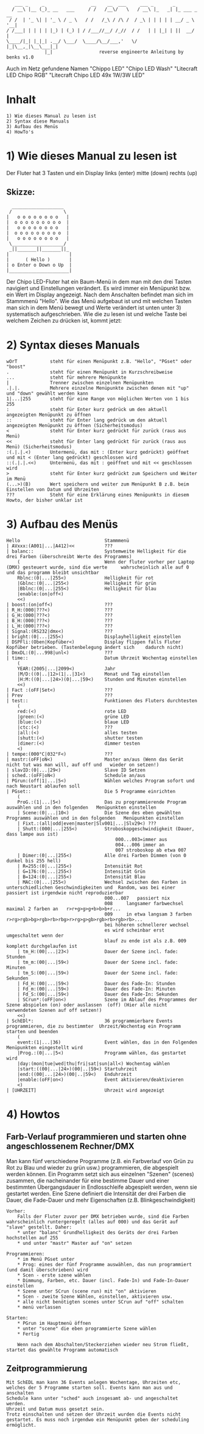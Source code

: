 	   ___ _     _                 __    __  ___     ___ _       _            
	  / __\ |__ (_)_ __   ___     / /   /__\/   \   / __\ |_   _| |_ ___ _ __ 
	 / /  | '_ \| | '_ \ / _ \   / /   /_\ / /\ /  / _\ | | | | | __/ _ \ '__|
	/ /___| | | | | |_) | (_) | / /___//__/ /_//  / /   | | |_| | ||  __/ |   
	\____/|_| |_|_| .__/ \___/  \____/\__/___,'   \/    |_|\__,_|\__\___|_|   
	              |_|                 reverse engineerte Anleitung by benks v1.0
              
Auch im Netz gefundene Namen "Chippo LED" "Chipo LED Wash" "Litecraft LED Chipo RGB" "Litecraft Chipo LED 49x 1W/3W LED"
 
 

# Inhalt
	1) Wie dieses Manual zu lesen ist
	2) Syntax diese Manuals
	3) Aufbau des Menüs
	4) HowTo's


# 1) Wie dieses Manual zu lesen ist
Der Fluter hat 3 Tasten und ein Display
	links (enter)
	mitte (down)
	rechts (up)

## Skizze:
	  ___________________                                                                        
	 /                   \
	|   o o o o o o o o   |
	|  o o o o o o o o o  |
	|   o o o o o o o o   |
	|  o o o o o o o o o  |
	|   o o o o o o o o   |
	 \___________________/
	 _||_______||_______||_
	|                      |
	|      ( Hello )       |
	| o Enter o Down o Up  |
	|______________________|
	

Der Chipo LED-Fluter hat ein Baum-Menü in dem man mit den drei Tasten navigiert und Einstellungen verändert. Es wird immer ein Menüpunkt bzw. ein Wert im Display angezeigt.
Nach dem Anschalten befindet man sich im Stammmenü "Hello".
Wie das Menü aufgebaut ist und mit welchen Tasten man sich in dem Menü bewegt und Werte verändert ist unten unter 3) systematisch aufgeschrieben.
Wie die zu lesen ist und welche Taste bei welchem Zeichen zu drücken ist, kommt jetzt:

# 2) Syntax dieses Manuals

	wOrT 			steht für einen Menüpunkt z.B. "Hello", "PGset" oder "boost"
	. 				steht für einen Menüpunkt in Kurzschreibweise
	...				steht für mehrere Menüpunkte
	|				Trenner zwischen einzelnen Menüpunkten
	.|.|. 			Mehrere einzelne Menüpunkte zwischen denen mit "up" und "down" gewählt werden kann
	1|...|255		steht für eine Range von möglichen Werten von 1 bis 255
	:				steht für Enter kurz gedrück um den aktuell angezeigten Menüpunkt zu öffnen
	::				steht für Enter lang gedrück um den aktuell angezeigten Menüpunkt zu öffnen (Sicherheitsmodus)
	<				steht für Enter kurz gedrückt für zurück (raus aus Menü)
	<<				steht für Enter lang gedrückt für zurück (raus aus Menü) (Sicherheitsmodus)
	:(.|.|.<)		Untermenü, das mit : (Enter kurz gedrückt) geöffnet und mit < (Enter lang gedrückt) geschlossen wird
	::(.|.|.<<)		Untermenü, das mit : geöffnet und mit << geschlossen wird
	>				steht für Enter kurz gedrückt zum Speichern und Weiter im Menü
	(...>)(B)		Wert speichern und weiter zum Menüpunkt B z.B. beim Einstellen von Datum und Uhrzeiten
	???				Steht für eine Erklärung eines Menüpunkts in diesem Howto, der bisher unklar ist


# 3) Aufbau des Menüs 
  	Hello								Stammmenü
	| AVxxx:(A001|...|A412)<<			???
	| balanc::							Systemweite Helligkeit für die drei Farben (überschreibt Werte des Programms)
		(								Wenn der fluter vorher per Laptop (DMX) gesteuert wurde, sind die werte 	wahrscheinlich alle auf 0 und das programm bleibt unsichtbar
	 	Rblnc:(0|...|255<)				Helligkeit für rot
		|Gblnc:(0|...|255<)				Helligkeit für grün
		|Bblnc:(0|...|255<)				Helligkeit für blau
		|enable:(on|off<)
		<<)
	| boost:(on|off<)					???
	| R_H:(000|???<)					???
	| G_H:(000|???<)					???
	| B_H:(000|???<)					???
	| L_H:(000|???<)					???
	| Signal:(RS232|dmx<)				???
	| bright:(0|...|255<)				Displayhelligkeit einstellen
	| DSPFli:(Oben|Kopfüber<)			Display flippen falls Fluter Kopfüber betrieben. (Tastenbelegung ändert sich 	dadurch nicht)
	| DmxDL:(0|...998|unl<)				???
	| time::							Datum Uhrzeit Wochentag einstellen
		(
	 	YEAR:(2005|...|2099<)			Jahr
		|M/D:((0|..|12>(1|..|31<)		Monat und Tag einstellen
		|H:M:((0|...|24>)(0|...|59<)	Stunden und Minuten einstellen
		<<)
	| Fact :(oFF|Set<)					???
	| Prev								???
	| test::							Funktionen des Fluters durchtesten
		(
	 	red:(<)							rote LED
		|green:(<)						grüne LED
		|blue:(<)						blaue LED
		|ctc:(<)						???
		|all:(<)						alles testen
		|shutt:(<)						shutter testen
		|dimer:(<)						dimmer testen
		<) 	
	| tempe:(000°C|032°F<)				???
	| mastr:(oFF|oN<)					Master an/aus (Wenn das Gerät nicht tut was man will, auf off und 	wieder on setzen!)
	| slavID:(0|...|29<)				Slave ID Setzen
	| sched.:(oFF|oN<)					Schedule an/aus
	| PGrun:(off|1|...|5<)				Wählen welches Program sofort und nach Neustart ablaufen soll
	| PGset::							Die 5 Programme einrichten
		(
	  	ProG.:(1|...|5<)				Das zu programmierende Program auswählen und in den folgenden 	Menüpunkten einstellen
		| Scene:(0|...|10<)				Die Szene des eben gewählten Programms auswählen und in den folgenden 	Menüpunkten einstellen
		| Fixt.:(all|odd|even|master|Slv001|...|Slv29<)	???
		| Shutt:(000|...|255<)			Stroboskopgeschwindigkeit (Dauer, dass lampe aus ist)
											000...003=immer aus
											004...006 immer an
											007 stroboskop ab etwa 007
		| Dimer:(0|...|255<)			Alle drei Farben Dimmen (von 0 dunkel bis 255 hell)
		| R=255:(0|...|255<)			Intensität Rot
		| G=176:(0|...|255<)			Intensität Grün
		| B=124:(0|...|255<)			Intensität Blau
		| MAC:(0|...|255<)				Wechsel zwischen den Farben in unterschiedlichen Geschwindigkeiten und 	Random, was bei einer passiert ist irgendwie nicht reproduzierbar
										000...007 	passiert nix
										008		langsamer farbwechsel maximal 2 farben an 	r>r+g>g>g+b>b>b+r...
										009		in etwa langsam 3 farben 	r>rg>rgb>bg>rgb>rb>rbg>r>rg>g>gb>rgb>rb>rgb>rb>...
										bei höheren schnellerer wechsel
										es wird scheinbar erst umgeschaltet wenn der 
										blauf zu ende ist als z.B. 009 komplett durchgelaufen ist
		| tm_H:(00|...|23<)				Dauer der Szene incl. fade: Stunden
		| tm_m:(00|...|59<)				Dauer der Szene incl. fade: Minuten
		| tm_S:(00|...|59<)				Dauer der Szene incl. fade: Sekunden
		| Fd_H:(00|...|59<)				Dauer des Fade-In: Stunden
		| Fd_m:(00|...|59<)				Dauer des Fade-In: Minuten
		| Fd_S:(00|...|59<)				Dauer des Fade-In: Sekunden
		| SCrun*:(oFF|on<)				Szene im Ablauf des Programmes der Szene abspielen (on) oder auslassen 	(off) (Hier alle nicht verwendeten Szenen auf off setzen!)
		<<)
	| SchEDl*:							36 programmierbare Events programmieren, die zu bestimmter 	Uhrzeit/Wochentag ein Programm starten und beenden
		(
	  	event:(1|...|36)				Event wählen, das in den Folgenden Menüpunkten eingestellt wird
	 	|Prog.:(0|...|5<)				Programm wählen, das gestartet wird
	 	|day:(mon|tue|wed|thu|fri|sat|sun|all<)	Wochentag wählen
	 	|start:((00|...|24>)(00|..|59<)	Startuhrzeit 
	 	|end:((00|...|24>)(00|..|59<)	Enduhrzeit
	 	|enable:(oFF|on<)				Event aktivieren/deaktivieren
	 	<)
	| [UHRZEIT]							Uhrzeit wird angezeigt
	
	

# 4) Howtos

## Farb-Verlauf programmieren und starten ohne angeschlossenem Rechner/DMX
Man kann fünf verschiedene Programme (z.B. ein Farbverlauf von Grün zu Rot zu Blau und wieder zu grün usw.) programmieren, die abgespielt werden können.
Ein Programm setzt sich aus einzelnen "Szenen" (scenes) zusammen, die nacheinander für eine bestimme Dauer und einer bestimmten Übergangsdauer in Endlosschleife abgespielt werden, wenn sie gestartet werden.
Eine Szene definiert die Intensität der drei Farben die Dauer, die Fade-Dauer und mehr Eigenschaften (z.B. Blinkgeschwindigkeit)

	Vorher:
		Falls der Fluter zuvor per DMX betrieben wurde, sind die Farben wahrscheinlich runtergeregelt (alles auf 000) und das Gerät auf "slave" gestellt. Daher:
		* unter "balanc" Grundhelligkeit des Geräts der drei Farben hochstellen auf 255
		* und unter "mastr" Master auf "on" setzen

	Programmieren:
		* im Menü PGset unter
		* Prog: eines der fünf Programme auswählen, das nun programmiert (und damit überschrieben) wird
		* Scen - erste szene wählen
		* Dimmung, Farben, etc. Dauer (incl. Fade-In) und Fade-In-Dauer einstellen
		* Szene unter SCrun (scene run) mit "on" aktivieren
		* Scen - zweite Szene Wählen, einstellen, aktivieren usw.
		* alle nicht benötigten scenes unter SCrun auf "off" schalten
		* menü verlassen
	
	Starten:
		* PGrun im Hauptmenü öffnen
		* unter "scene" die eben programmierte Szene wählen
		* Fertig
		
		Wenn nach dem Abschalten/Steckerziehen wieder neu Strom fließt, startet das gewählte Programm automatisch

## Zeitprogrammierung
	Mit SchEDL man kann 36 Events anlegen Wochentage, Uhrzeiten etc, welches der 5 Programme starten soll. Events kann man aus und anschalten
	Schedule kann unter "sched" auch insgesamt ab- und angeschaltet werden.
	Uhrzeit und Datum muss gesetzt sein.
	Trotz einschalten und setzen der Uhrzeit wurden die Events nicht gestartet. Es muss noch irgendwo ein Menüpunkt geben der scheduling ermöglicht.
